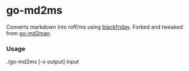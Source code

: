 go-md2ms
=========

Converts markdown into roff/ms using [blackfriday](https://github.com/russross/blackfriday). Forked and tweaked from [go-md2man](https://github.com/cpuguy83/go-md2man).

### Usage

./go-md2ms [-o output] input

